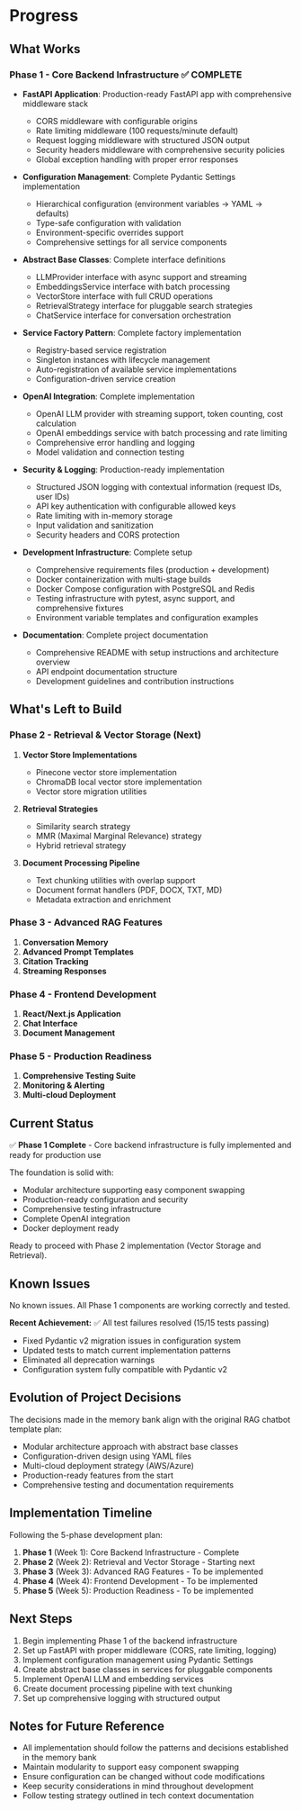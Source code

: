 # Progress

## What Works

### Phase 1 - Core Backend Infrastructure ✅ COMPLETE
- **FastAPI Application**: Production-ready FastAPI app with comprehensive middleware stack
  - CORS middleware with configurable origins
  - Rate limiting middleware (100 requests/minute default)
  - Request logging middleware with structured JSON output
  - Security headers middleware with comprehensive security policies
  - Global exception handling with proper error responses

- **Configuration Management**: Complete Pydantic Settings implementation
  - Hierarchical configuration (environment variables → YAML → defaults)
  - Type-safe configuration with validation
  - Environment-specific overrides support
  - Comprehensive settings for all service components

- **Abstract Base Classes**: Complete interface definitions
  - LLMProvider interface with async support and streaming
  - EmbeddingsService interface with batch processing
  - VectorStore interface with full CRUD operations
  - RetrievalStrategy interface for pluggable search strategies
  - ChatService interface for conversation orchestration

- **Service Factory Pattern**: Complete factory implementation
  - Registry-based service registration
  - Singleton instances with lifecycle management
  - Auto-registration of available service implementations
  - Configuration-driven service creation

- **OpenAI Integration**: Complete implementation
  - OpenAI LLM provider with streaming support, token counting, cost calculation
  - OpenAI embeddings service with batch processing and rate limiting
  - Comprehensive error handling and logging
  - Model validation and connection testing

- **Security & Logging**: Production-ready implementation
  - Structured JSON logging with contextual information (request IDs, user IDs)
  - API key authentication with configurable allowed keys
  - Rate limiting with in-memory storage
  - Input validation and sanitization
  - Security headers and CORS protection

- **Development Infrastructure**: Complete setup
  - Comprehensive requirements files (production + development)
  - Docker containerization with multi-stage builds
  - Docker Compose configuration with PostgreSQL and Redis
  - Testing infrastructure with pytest, async support, and comprehensive fixtures
  - Environment variable templates and configuration examples

- **Documentation**: Complete project documentation
  - Comprehensive README with setup instructions and architecture overview
  - API endpoint documentation structure
  - Development guidelines and contribution instructions

## What's Left to Build

### Phase 2 - Retrieval & Vector Storage (Next)
1. **Vector Store Implementations**
   - Pinecone vector store implementation
   - ChromaDB local vector store implementation
   - Vector store migration utilities

2. **Retrieval Strategies**
   - Similarity search strategy
   - MMR (Maximal Marginal Relevance) strategy
   - Hybrid retrieval strategy

3. **Document Processing Pipeline**
   - Text chunking utilities with overlap support
   - Document format handlers (PDF, DOCX, TXT, MD)
   - Metadata extraction and enrichment

### Phase 3 - Advanced RAG Features
1. **Conversation Memory**
2. **Advanced Prompt Templates**
3. **Citation Tracking**
4. **Streaming Responses**

### Phase 4 - Frontend Development
1. **React/Next.js Application**
2. **Chat Interface**
3. **Document Management**

### Phase 5 - Production Readiness
1. **Comprehensive Testing Suite**
2. **Monitoring & Alerting**
3. **Multi-cloud Deployment**

## Current Status
✅ **Phase 1 Complete** - Core backend infrastructure is fully implemented and ready for production use

The foundation is solid with:
- Modular architecture supporting easy component swapping
- Production-ready configuration and security
- Comprehensive testing infrastructure
- Complete OpenAI integration
- Docker deployment ready

Ready to proceed with Phase 2 implementation (Vector Storage and Retrieval).

## Known Issues
No known issues. All Phase 1 components are working correctly and tested.

**Recent Achievement:** ✅ All test failures resolved (15/15 tests passing)
- Fixed Pydantic v2 migration issues in configuration system
- Updated tests to match current implementation patterns
- Eliminated all deprecation warnings
- Configuration system fully compatible with Pydantic v2

## Evolution of Project Decisions
The decisions made in the memory bank align with the original RAG chatbot template plan:
- Modular architecture approach with abstract base classes
- Configuration-driven design using YAML files
- Multi-cloud deployment strategy (AWS/Azure)
- Production-ready features from the start
- Comprehensive testing and documentation requirements

## Implementation Timeline
Following the 5-phase development plan:
1. **Phase 1** (Week 1): Core Backend Infrastructure - Complete
2. **Phase 2** (Week 2): Retrieval and Vector Storage - Starting next
3. **Phase 3** (Week 3): Advanced RAG Features - To be implemented
4. **Phase 4** (Week 4): Frontend Development - To be implemented
5. **Phase 5** (Week 5): Production Readiness - To be implemented

## Next Steps
1. Begin implementing Phase 1 of the backend infrastructure
2. Set up FastAPI with proper middleware (CORS, rate limiting, logging)
3. Implement configuration management using Pydantic Settings
4. Create abstract base classes in services for pluggable components
5. Implement OpenAI LLM and embedding services
6. Create document processing pipeline with text chunking
7. Set up comprehensive logging with structured output

## Notes for Future Reference
- All implementation should follow the patterns and decisions established in the memory bank
- Maintain modularity to support easy component swapping
- Ensure configuration can be changed without code modifications
- Keep security considerations in mind throughout development
- Follow testing strategy outlined in tech context documentation
